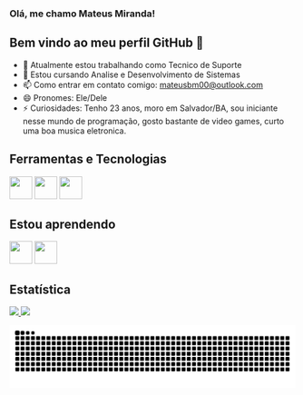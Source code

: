 ### Olá, me chamo Mateus Miranda!
## Bem vindo ao meu perfil GitHub 👋

- 🔭 Atualmente estou trabalhando como Tecnico de Suporte
- 🌱 Estou cursando Analise e Desenvolvimento de Sistemas
- 📫 Como entrar em contato comigo: mateusbm00@outlook.com
- 😄 Pronomes: Ele/Dele
- ⚡ Curiosidades: Tenho 23 anos, moro em Salvador/BA, sou iniciante nesse mundo de programação, gosto bastante de video games, curto uma boa musica eletronica.

## Ferramentas e Tecnologias

<img src="https://cdn.jsdelivr.net/gh/devicons/devicon/icons/html5/html5-original.svg" width="40" height="40" /> <img src="https://cdn.jsdelivr.net/gh/devicons/devicon/icons/css3/css3-original.svg" width="40" height="40" /> <img src="https://cdn.jsdelivr.net/gh/devicons/devicon/icons/linux/linux-original.svg" width="40" height="40" />
          

## Estou aprendendo

<img src="https://cdn.jsdelivr.net/gh/devicons/devicon/icons/javascript/javascript-original.svg" width="40" height="40" /> <img src="https://cdn.jsdelivr.net/gh/devicons/devicon/icons/python/python-original.svg" width="40" height="40" />
          
## Estatística

<div>
<a href="https://github.com/mateus-miranda">
<img loading="lazy" height="180em" src="https://github-readme-stats.vercel.app/api/top-langs/?username=mateus-miranda&layout=compact&langs_count=7&theme=dracula"/>
<img loading="lazy" height="180em" src="https://github-readme-stats.vercel.app/api?username=mateus-miranda&show_icons=true&theme=dracula&include_all_commits=true&count_private=true"/>
</div>

![Snake animation](https://github.com/mateus-miranda/mateus-miranda/blob/output/github-contribution-grid-snake.svg)
